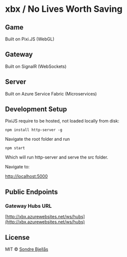 # xbx / No Lives Worth Saving

## Game

Built on Pixi.JS (WebGL)

## Gateway

Built on SignalR (WebSockets)

## Server

Built on Azure Service Fabric (Microservices)

## Development Setup

PixiJS require to be hosted, not loaded locally from disk:

```
npm install http-server -g
```

Navigate the root folder and run

```
npm start
```

Which will run http-server and serve the src folder.

Navigate to:

[http://localhost:5000](http://localhost:5000)

## Public Endpoints

### Gateway Hubs URL
[http://xbx.azurewebsites.net/ws/hubs](http://xbx.azurewebsites.net/ws/hubs)

## License
    
MIT © [Sondre Bjellås](http://sondreb.com)
